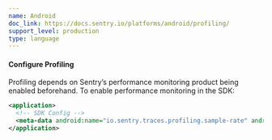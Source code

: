 ```yaml
---
name: Android
doc_link: https://docs.sentry.io/platforms/android/profiling/
support_level: production
type: language
---
```


#### Configure Profiling

Profiling depends on Sentry’s performance monitoring product being enabled beforehand. To enable performance monitoring in the SDK:

```xml {filename:AndroidManifest.xml}
<application>
  <!-- SDK Config -->
  <meta-data android:name="io.sentry.traces.profiling.sample-rate" android:value="1.0" />
</application>
```
